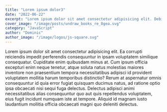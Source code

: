 ```yaml
---
title: "Lorem ipsum dolor3"
date: "2022-06-22"
excerpt: "Lorem ipsum dolor sit amet consectetur adipisicing elit. Debitis quod corrupti numquam similique deserunt quisquam hic facilis, ipsa animi unde."
cover_image: "/image/posts/undraw_books_re_8gea.svg"
category: "JavaScript"
author: "Dominic"
author_image: "/image/logos/js-square.svg"
---
```


Lorem ipsum dolor sit amet consectetur adipisicing elit. Ea corrupti reiciendis
impedit perferendis consequuntur in ipsam voluptatem similique consequatur.
Cupiditate enim quibusdam minus at. Cum ipsum officia excepturi enim neque
tenetur, atque soluta natus molestias maiores inventore non praesentium tempora
necessitatibus adipisci id provident voluptatem mollitia harum temporibus
distinctio? Rerum at aspernatur omnis consequuntur id quia error fugiat quisquam
ducimus natus, ad ratione optio ipsa obcaecati nisi sequi fuga delectus.
Delectus adipisci animi necessitatibus alias consequuntur quo aut quis
repellendus voluptatem, eius fugit incidunt numquam iste at tempore. Aliquid id
magnam iusto laudantium mollitia officia obcaecati magni quo deleniti delectus.
